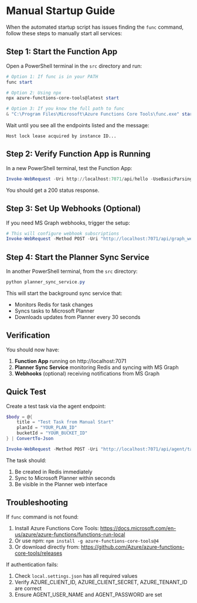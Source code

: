 # Manual Startup Guide

When the automated startup script has issues finding the `func` command, follow these steps to manually start all services:

## Step 1: Start the Function App

Open a PowerShell terminal in the `src` directory and run:

```powershell
# Option 1: If func is in your PATH
func start

# Option 2: Using npx
npx azure-functions-core-tools@latest start

# Option 3: If you know the full path to func
& "C:\Program Files\Microsoft\Azure Functions Core Tools\func.exe" start
```

Wait until you see all the endpoints listed and the message:
```
Host lock lease acquired by instance ID...
```

## Step 2: Verify Function App is Running

In a new PowerShell terminal, test the Function App:

```powershell
Invoke-WebRequest -Uri http://localhost:7071/api/hello -UseBasicParsing
```

You should get a 200 status response.

## Step 3: Set Up Webhooks (Optional)

If you need MS Graph webhooks, trigger the setup:

```powershell
# This will configure webhook subscriptions
Invoke-WebRequest -Method POST -Uri "http://localhost:7071/api/graph_webhook?validationToken=setup" -UseBasicParsing
```

## Step 4: Start the Planner Sync Service

In another PowerShell terminal, from the `src` directory:

```powershell
python planner_sync_service.py
```

This will start the background sync service that:
- Monitors Redis for task changes
- Syncs tasks to Microsoft Planner
- Downloads updates from Planner every 30 seconds

## Verification

You should now have:
1. **Function App** running on http://localhost:7071
2. **Planner Sync Service** monitoring Redis and syncing with MS Graph
3. **Webhooks** (optional) receiving notifications from MS Graph

## Quick Test

Create a test task via the agent endpoint:

```powershell
$body = @{
    title = "Test Task from Manual Start"
    planId = "YOUR_PLAN_ID"
    bucketId = "YOUR_BUCKET_ID"
} | ConvertTo-Json

Invoke-WebRequest -Method POST -Uri "http://localhost:7071/api/agent/tasks" -Body $body -ContentType "application/json" -UseBasicParsing
```

The task should:
1. Be created in Redis immediately
2. Sync to Microsoft Planner within seconds
3. Be visible in the Planner web interface

## Troubleshooting

If `func` command is not found:
1. Install Azure Functions Core Tools: https://docs.microsoft.com/en-us/azure/azure-functions/functions-run-local
2. Or use npm: `npm install -g azure-functions-core-tools@4`
3. Or download directly from: https://github.com/Azure/azure-functions-core-tools/releases

If authentication fails:
1. Check `local.settings.json` has all required values
2. Verify AZURE_CLIENT_ID, AZURE_CLIENT_SECRET, AZURE_TENANT_ID are correct
3. Ensure AGENT_USER_NAME and AGENT_PASSWORD are set 